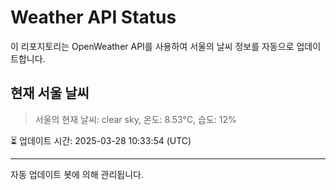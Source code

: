 
# Weather API Status

이 리포지토리는 OpenWeather API를 사용하여 서울의 날씨 정보를 자동으로 업데이트합니다.

## 현재 서울 날씨
> 서울의 현재 날씨: clear sky, 온도: 8.53°C, 습도: 12%

⏳ 업데이트 시간: 2025-03-28 10:33:54 (UTC)

---
자동 업데이트 봇에 의해 관리됩니다.
